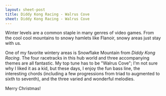 ```yaml
---
layout: sheet-post
title: Diddy Kong Racing - Walrus Cove
sheet: Diddy Kong Racing - Walrus Cove
---
```

Winter levels are a common staple in many genres of video games. From the cool cool
mountains to snowy hamlets like Flanoir, snowy areas just stay with us.

One of my favorite wintery areas is Snowflake Mountain from *Diddy Kong Racing*. The four
racetracks in this hub world and three accompanying themes are all fantastic. My top tune
has to be "Walrus Cove"; I'm not sure why I liked it as a kid, but these days, I enjoy
the fun bass line, the interesting chords (including a few progressions from triad to
augmented to sixth to seventh), and the three varied and wonderful melodies.

Merry Christmas!

